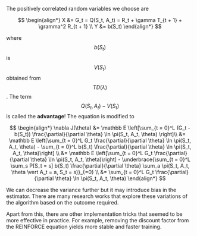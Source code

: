 The positively correlated random variables we choose are

$$
    \begin{align*}
        X &= G_t = Q(S_t, A_t) = R_t + \gamma T_{t + 1} + \gramma^2 R_{t + 1} \\
        Y &= b(S_t) 
    \end{align*}
$$

where $$b(S_t)$$ is $$V(S_t)$$ obtained from $$TD(\lambda)$$. The term $$Q(S_t, A_t) - V(S_t)$$ is called the **advantage**! The equation is modified to

$$
\begin{align*}
\nabla J(\theta) &= \mathbb E \left[\sum_{t = 0}^L (G_t - b(S_t)) \frac{\partial}{\partial \theta} \ln \pi(S_t, A_t, \theta) \right]\\
&= \mathbb E \left[\sum_{t = 0}^L G_t \frac{\partial}{\partial \theta} \ln \pi(S_t, A_t, \theta) - \sum_{t = 0}^L b(S_t) \frac{\partial}{\partial \theta} \ln \pi(S_t, A_t, \theta)\right] \\
&= \mathbb E \left[\sum_{t = 0}^L G_t \frac{\partial}{\partial \theta} \ln \pi(S_t, A_t, \theta)\right] - \underbrace{\sum_{t = 0}^L \sum_s P[S_t = s] b(S_t) \frac{\partial}{\partial \theta} \sum_a \pi(S_t, A_t, \theta \vert A_t = a, S_t = s)}_{=0} \\
&= \sum_{t = 0}^L G_t \frac{\partial}{\partial \theta} \ln \pi(S_t, A_t, \theta)
\end{align*}
$$

We can decrease the variance further but it may introduce bias in the estimator. There are many research works that explore these variations of the algorithm based on the outcome required. 

Apart from this, there are other implementation tricks that seemed to be more effective in practice. For example, removing the discount factor from the REINFORCE equation yields more stable and faster training. 


